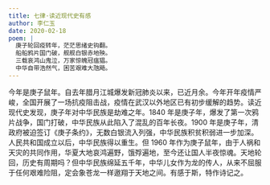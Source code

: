 ```yaml
---
title: 七律·读近现代史有感
author: 李仁玉
date: 2020-02-18
poem: |
  庚子轮回疫转年，茫茫思绪史钩翻。
  船船鸦片国门破，舰舰白银赤地殃。
  三载哀鸿山鬼泣，万家惊魄冠瘟猖。
  中华自带浩然气，困苦艰难大虺飏。
---
```


今年是庚子鼠年。自去年腊月江城爆发新冠肺炎以来，已近月余。今年开年疫情严峻，全国开展了一场抗疫阻击战，疫情在武汉以外地区已有初步缓解的趋势。读近现代史发现，庚子年对中华民族是劫难之年。1840 年是庚子年，爆发了第一次鸦片战争，国门打破，中华民族从此陷入了混乱的百年长夜。1900 年是庚子年，清政府被迫签订《庚子条约》，无数白银流入列强，中华民族积贫积弱进一步加深。人民共和国成立以后，中华民族得以重生。但 1960 年作为庚子鼠年，由于人祸和天灾的共同作用，华夏大地哀鸿遍野，饿殍遍地，至今还让国人半夜惊魂。天地轮回，历史有周期吗？但中华民族绵延五千年，中华儿女作为龙的传人，从来不屈服于任何艰难险阻，定会象苍龙一样遨翔于天地之间。有感于斯，特作诗记之。
